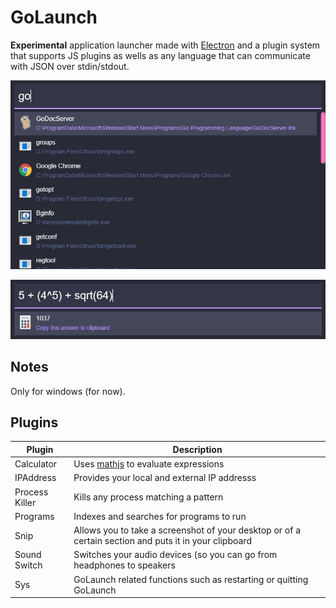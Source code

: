 GoLaunch
========

**Experimental** application launcher made with [Electron](http://electron.atom.io/) and a plugin
system that supports JS plugins as wells as any language that can communicate with JSON
over stdin/stdout.

![Screenshot1](https://github.com/kdar/golaunch/raw/master/doc/screenshot1.png)

![Screenshot2](https://github.com/kdar/golaunch/raw/master/doc/screenshot2.png)

## Notes

Only for windows (for now).

## Plugins

| Plugin | Description |
|--------|-------------|
| Calculator | Uses [mathjs](http://mathjs.org/) to evaluate expressions |
| IPAddress | Provides your local and external IP addresss |
| Process Killer | Kills any process matching a pattern |
| Programs | Indexes and searches for programs to run |
| Snip | Allows you to take a screenshot of your desktop or of a certain section and puts it in your clipboard |
| Sound Switch | Switches your audio devices (so you can go from headphones to speakers |
| Sys | GoLaunch related functions such as restarting or quitting GoLaunch |
